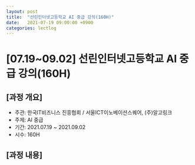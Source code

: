 ```yaml
---
layout: post
title:  "선린인터넷고등학교 AI 중급 강의(160H)"
date:   2021-07-19 09:00:00 +0900
categories: lectlog
---
```


# [07.19~09.02] 선린인터넷고등학교 AI 중급 강의(160H)

## [과정 개요]

* 주관: 한국IT비즈니스 진흥협회 / 서울ICT이노베이션스퀘어, (주)알고링크
* 주제: AI 중급
* 기간: 2021.07.19 ~ 2021.09.02
* 시수: 160H

## [과정 내용]

